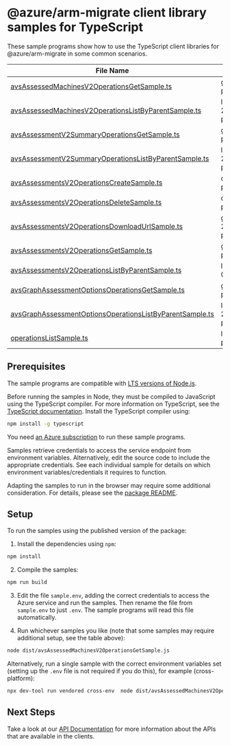 # @azure/arm-migrate client library samples for TypeScript

These sample programs show how to use the TypeScript client libraries for @azure/arm-migrate in some common scenarios.

| **File Name**                                                                                                     | **Description**                                                                                                                                                           |
| ----------------------------------------------------------------------------------------------------------------- | ------------------------------------------------------------------------------------------------------------------------------------------------------------------------- |
| [avsAssessedMachinesV2OperationsGetSample.ts][avsassessedmachinesv2operationsgetsample]                           | get a AvsAssessedMachineV2 x-ms-original-file: 2024-03-03-preview/AvsAssessedMachinesV2Operations_Get_MaximumSet_Gen.json                                                 |
| [avsAssessedMachinesV2OperationsListByParentSample.ts][avsassessedmachinesv2operationslistbyparentsample]         | list AvsAssessedMachineV2 resources by AvsAssessmentV2 x-ms-original-file: 2024-03-03-preview/AvsAssessedMachinesV2Operations_ListByParent_MaximumSet_Gen.json            |
| [avsAssessmentV2SummaryOperationsGetSample.ts][avsassessmentv2summaryoperationsgetsample]                         | get a AvsAssessmentV2Summary x-ms-original-file: 2024-03-03-preview/AvsAssessmentV2SummaryOperations_Get_MaximumSet_Gen.json                                              |
| [avsAssessmentV2SummaryOperationsListByParentSample.ts][avsassessmentv2summaryoperationslistbyparentsample]       | list AvsAssessmentV2Summary resources by AvsAssessmentV2 x-ms-original-file: 2024-03-03-preview/AvsAssessmentV2SummaryOperations_ListByParent_MaximumSet_Gen.json         |
| [avsAssessmentsV2OperationsCreateSample.ts][avsassessmentsv2operationscreatesample]                               | create a AvsAssessmentV2 x-ms-original-file: 2024-03-03-preview/AvsAssessmentsV2Operations_Create_MaximumSet_Gen.json                                                     |
| [avsAssessmentsV2OperationsDeleteSample.ts][avsassessmentsv2operationsdeletesample]                               | delete a AvsAssessmentV2 x-ms-original-file: 2024-03-03-preview/AvsAssessmentsV2Operations_Delete_MaximumSet_Gen.json                                                     |
| [avsAssessmentsV2OperationsDownloadUrlSample.ts][avsassessmentsv2operationsdownloadurlsample]                     | get the URL for downloading the assessment in a report format. x-ms-original-file: 2024-03-03-preview/AvsAssessmentsV2Operations_DownloadUrl_MaximumSet_Gen.json          |
| [avsAssessmentsV2OperationsGetSample.ts][avsassessmentsv2operationsgetsample]                                     | get a AvsAssessmentV2 x-ms-original-file: 2024-03-03-preview/AvsAssessmentsV2Operations_Get_MaximumSet_Gen.json                                                           |
| [avsAssessmentsV2OperationsListByParentSample.ts][avsassessmentsv2operationslistbyparentsample]                   | list AvsAssessmentV2 resources by AssessmentProject x-ms-original-file: 2024-03-03-preview/AvsAssessmentsV2Operations_ListByParent_MaximumSet_Gen.json                    |
| [avsGraphAssessmentOptionsOperationsGetSample.ts][avsgraphassessmentoptionsoperationsgetsample]                   | get a AvsGraphAssessmentOptions x-ms-original-file: 2024-03-03-preview/AvsGraphAssessmentOptionsOperations_Get_MaximumSet_Gen.json                                        |
| [avsGraphAssessmentOptionsOperationsListByParentSample.ts][avsgraphassessmentoptionsoperationslistbyparentsample] | list AvsGraphAssessmentOptions resources by AssessmentProject x-ms-original-file: 2024-03-03-preview/AvsGraphAssessmentOptionsOperations_ListByParent_MaximumSet_Gen.json |
| [operationsListSample.ts][operationslistsample]                                                                   | list the operations for the provider x-ms-original-file: 2024-03-03-preview/Operations_List_MaximumSet_Gen.json                                                           |

## Prerequisites

The sample programs are compatible with [LTS versions of Node.js](https://github.com/nodejs/release#release-schedule).

Before running the samples in Node, they must be compiled to JavaScript using the TypeScript compiler. For more information on TypeScript, see the [TypeScript documentation][typescript]. Install the TypeScript compiler using:

```bash
npm install -g typescript
```

You need [an Azure subscription][freesub] to run these sample programs.

Samples retrieve credentials to access the service endpoint from environment variables. Alternatively, edit the source code to include the appropriate credentials. See each individual sample for details on which environment variables/credentials it requires to function.

Adapting the samples to run in the browser may require some additional consideration. For details, please see the [package README][package].

## Setup

To run the samples using the published version of the package:

1. Install the dependencies using `npm`:

```bash
npm install
```

2. Compile the samples:

```bash
npm run build
```

3. Edit the file `sample.env`, adding the correct credentials to access the Azure service and run the samples. Then rename the file from `sample.env` to just `.env`. The sample programs will read this file automatically.

4. Run whichever samples you like (note that some samples may require additional setup, see the table above):

```bash
node dist/avsAssessedMachinesV2OperationsGetSample.js
```

Alternatively, run a single sample with the correct environment variables set (setting up the `.env` file is not required if you do this), for example (cross-platform):

```bash
npx dev-tool run vendored cross-env  node dist/avsAssessedMachinesV2OperationsGetSample.js
```

## Next Steps

Take a look at our [API Documentation][apiref] for more information about the APIs that are available in the clients.

[avsassessedmachinesv2operationsgetsample]: https://github.com/Azure/azure-sdk-for-js/blob/main/sdk/migrate/arm-migrate/samples/v2/typescript/src/avsAssessedMachinesV2OperationsGetSample.ts
[avsassessedmachinesv2operationslistbyparentsample]: https://github.com/Azure/azure-sdk-for-js/blob/main/sdk/migrate/arm-migrate/samples/v2/typescript/src/avsAssessedMachinesV2OperationsListByParentSample.ts
[avsassessmentv2summaryoperationsgetsample]: https://github.com/Azure/azure-sdk-for-js/blob/main/sdk/migrate/arm-migrate/samples/v2/typescript/src/avsAssessmentV2SummaryOperationsGetSample.ts
[avsassessmentv2summaryoperationslistbyparentsample]: https://github.com/Azure/azure-sdk-for-js/blob/main/sdk/migrate/arm-migrate/samples/v2/typescript/src/avsAssessmentV2SummaryOperationsListByParentSample.ts
[avsassessmentsv2operationscreatesample]: https://github.com/Azure/azure-sdk-for-js/blob/main/sdk/migrate/arm-migrate/samples/v2/typescript/src/avsAssessmentsV2OperationsCreateSample.ts
[avsassessmentsv2operationsdeletesample]: https://github.com/Azure/azure-sdk-for-js/blob/main/sdk/migrate/arm-migrate/samples/v2/typescript/src/avsAssessmentsV2OperationsDeleteSample.ts
[avsassessmentsv2operationsdownloadurlsample]: https://github.com/Azure/azure-sdk-for-js/blob/main/sdk/migrate/arm-migrate/samples/v2/typescript/src/avsAssessmentsV2OperationsDownloadUrlSample.ts
[avsassessmentsv2operationsgetsample]: https://github.com/Azure/azure-sdk-for-js/blob/main/sdk/migrate/arm-migrate/samples/v2/typescript/src/avsAssessmentsV2OperationsGetSample.ts
[avsassessmentsv2operationslistbyparentsample]: https://github.com/Azure/azure-sdk-for-js/blob/main/sdk/migrate/arm-migrate/samples/v2/typescript/src/avsAssessmentsV2OperationsListByParentSample.ts
[avsgraphassessmentoptionsoperationsgetsample]: https://github.com/Azure/azure-sdk-for-js/blob/main/sdk/migrate/arm-migrate/samples/v2/typescript/src/avsGraphAssessmentOptionsOperationsGetSample.ts
[avsgraphassessmentoptionsoperationslistbyparentsample]: https://github.com/Azure/azure-sdk-for-js/blob/main/sdk/migrate/arm-migrate/samples/v2/typescript/src/avsGraphAssessmentOptionsOperationsListByParentSample.ts
[operationslistsample]: https://github.com/Azure/azure-sdk-for-js/blob/main/sdk/migrate/arm-migrate/samples/v2/typescript/src/operationsListSample.ts
[apiref]: https://learn.microsoft.com/javascript/api/@azure/arm-migrate?view=azure-node-preview
[freesub]: https://azure.microsoft.com/free/
[package]: https://github.com/Azure/azure-sdk-for-js/tree/main/sdk/migrate/arm-migrate/README.md
[typescript]: https://www.typescriptlang.org/docs/home.html
